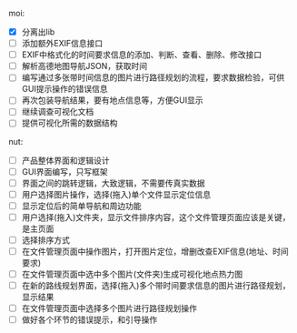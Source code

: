moi:
- [x] 分离出lib
- [ ] 添加额外EXIF信息接口
- [ ] EXIF中格式化的时间要求信息的添加、判断、查看、删除、修改接口
- [ ] 解析高德地图导航JSON，获取时间
- [ ] 编写通过多张带时间信息的图片进行路径规划的流程，要求数据检验，可供GUI提示操作的错误信息
- [ ] 再次包装导航结果，要有地点信息等，方便GUI显示
- [ ] 继续调查可视化文档
- [ ] 提供可视化所需的数据结构

nut:
- [ ] 产品整体界面和逻辑设计
- [ ] GUI界面编写，只写框架
- [ ] 界面之间的跳转逻辑，大致逻辑，不需要传真实数据
- [ ] 用户选择图片操作，选择(拖入)单个文件显示定位信息
- [ ] 显示定位后的简单导航和周边功能
- [ ] 用户选择(拖入)文件夹，显示文件排序内容，这个文件管理页面应该是关键，是主页面
- [ ] 选择排序方式
- [ ] 在文件管理页面中操作图片，打开图片定位，增删改查EXIF信息(地址、时间要求)
- [ ] 在文件管理页面中选中多个图片(文件夹)生成可视化地点热力图
- [ ] 在新的路线规划界面，选择(拖入)多个带时间要求信息的图片进行路径规划，显示结果
- [ ] 在文件管理页面中选择多个图片进行路径规划操作
- [ ] 做好各个环节的错误提示，和引导操作